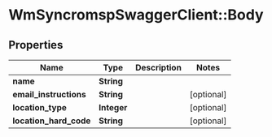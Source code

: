 # WmSyncromspSwaggerClient::Body

## Properties
Name | Type | Description | Notes
------------ | ------------- | ------------- | -------------
**name** | **String** |  | 
**email_instructions** | **String** |  | [optional] 
**location_type** | **Integer** |  | [optional] 
**location_hard_code** | **String** |  | [optional] 

